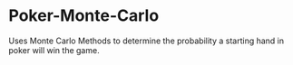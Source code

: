 # Poker-Monte-Carlo
Uses Monte Carlo Methods to determine the probability a starting hand in poker will win the game.
